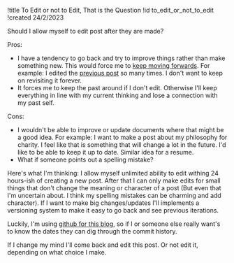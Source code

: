 !title To Edit or not to Edit, That is the Question
!id to_edit_or_not_to_edit
!created 24/2/2023

Should I allow myself to edit post after they are made?

Pros:
- I have a tendency to go back and try to improve things rather than make something new. This would force me to <a href="#first_post">keep moving forwards</a>. For example: I edited the <a href="#date_format">previous post</a> so many times. I don't want to keep on revisiting it forever.
- It forces me to keep the past around if I don't edit. Otherwise I'll keep everything in line with my current thinking and lose a connection with my past self.

Cons:
- I wouldn't be able to improve or update documents where that might be a good idea. For example: I want to make a post about my philosophy for charity. I feel like that is something that will change a lot in the future. I'd like to be able to keep it up to date. Similar idea for a resume.
- What if someone points out a spelling mistake? 

Here's what I'm thinking: I allow myself unlimited ability to edit withing 24 hours-ish of creating a new post. After that I can only make edits for small things that don't change the meaning or character of a post (But even that I'm uncertain about. I think my spelling mistakes can be charming and add character). If I want to make big changes/updates I'll implements a versioning system to make it easy to go back and see previous iterations.

Luckily, I'm using <a href="https://github.com/FelixMo42/felixmo42.github.io">github for this blog</a>, so if I or someone else really want's to know the dates they can dig through the commit history.

If I change my mind I'll come back and edit this post. Or not edit it, depending on what choice I make.